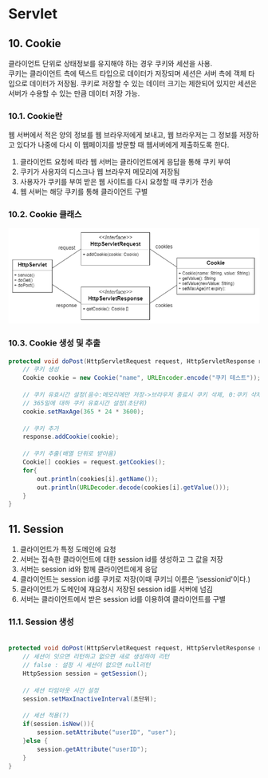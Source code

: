 ﻿# Servlet  

## 10. Cookie  
클라이언트 단위로 상태정보를 유지해야 하는 경우 쿠키와 세션을 사용.  
쿠키는 클라이언트 측에 텍스트 타입으로 데이터가 저장되며 세션은 서버 측에 객체 타입으로 데이터가 저장됨.
쿠키로 저장할 수 있는 데이터 크기는 제한되어 있지만 세션은 서버가 수용할 수 있는 만큼 데이터 저장 가능.

### 10.1. Cookie란  
웹 서버에서 적은 양의 정보를 웹 브라우저에게 보내고, 웹 브라우저는 그 정보를 저장하고 있다가 나중에 다시 이 웹페이지를 방문할 때 웹서버에게 제출하도록 한다.  
1. 클라이언트 요청에 따라 웹 서버는 클라이언트에게 응답을 통해 쿠키 부여  
2. 쿠키가 사용자의 디스크나 웹 브라우저 메모리에 저장됨  
3. 사용자가 쿠키를 부여 받은 웹 사이트를 다시 요청할 때 쿠키가 전송  
4. 웹 서버는 해당 쿠키를 통해 클라이언트 구별  

### 10.2. Cookie 클래스  
![CookieClassIMG](./img/cookieClass.PNG)  

### 10.3. Cookie 생성 및 추출  

``` java
protected void doPost(HttpServletRequest request, HttpServletResponse response) throws ServletException, IOException {
	// 쿠키 생성
	Cookie cookie = new Cookie("name", URLEncoder.encode("쿠키 테스트"));
	
	// 쿠키 유효시간 설정(음수:메모리에만 저장->브라우저 종료시 쿠키 삭제, 0:쿠키 삭제, 양수:지정시간동안 메모리에 저장)
	// 365일에 대하 쿠키 유효시간 설정(초단위)
	cookie.setMaxAge(365 * 24 * 3600);
	
	// 쿠키 추가
	response.addCookie(cookie);
	
	// 쿠키 추출(배열 단위로 받아옴)
	Cookie[] cookies = request.getCookies();
	for{
		out.println(cookies[i].getName());
		out.println(URLDecoder.decode(cookies[i].getValue()));
	}
}
```

## 11. Session  
1. 클라이언트가 특정 도메인에 요청  
2. 서버는 접속한 클라이언트에 대한 session id를 생성하고 그 값을 저장  
3. 서버는 session id와 함께 클라이언트에게 응답  
4. 클라이언트는 session id를 쿠키로 저장(이때 쿠키늬 이름은 'jsessionid'이다.)  
5. 클라이언트가 도메인에 재요청시 저장된 session id를 서버에 넘김  
6. 서버는 클라이언트에서 받은 session id를 이용하여 클라이언트를 구별  

### 11.1. Session 생성  

``` java

protected void doPost(HttpServletRequest request, HttpServletResponse response) throws ServletException, IOException {
	// 세션이 잇으면 리턴하고 없으면 새로 생성하여 리턴
	// false : 설정 시 세션이 없으면 null리턴 
	HttpSession session = getSession();
	
	// 세션 타임아웃 시간 설정
	session.setMaxInactiveInterval(초단위);
	
	// 세션 적용(?)
	if(session.isNew()){
		session.setAttribute("userID", "user");
	}else {
		session.getAttribute("userID");
	}
}
```

